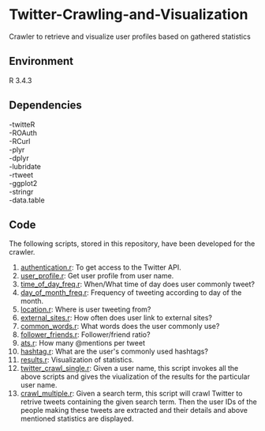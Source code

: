 # Twitter-Crawling-and-Visualization
Crawler to retrieve and visualize user profiles based on gathered statistics 

## Environment
R 3.4.3

## Dependencies  
-twitteR  
-ROAuth  
-RCurl  
-plyr  
-dplyr  
-lubridate  
-rtweet  
-ggplot2  
-stringr  
-data.table  

## Code
The following scripts, stored in this repository, have been developed for the crawler.
1. [authentication.r](https://github.com/asmitapoddar/Twitter-Crawling-and-Visualization/blob/master/authentication.r): To get access to the Twitter API.
2. [user_profile.r](https://github.com/asmitapoddar/Twitter-Crawling-and-Visualization/blob/master/user_profile.r): Get user profile from user name.
3. [time_of_day_freq.r](https://github.com/asmitapoddar/Twitter-Crawling-and-Visualization/blob/master/time_of_day_freq.r): When/What time of day does user commonly tweet?  
4. [day_of_month_freq.r](https://github.com/asmitapoddar/Twitter-Crawling-and-Visualization/blob/master/day_of_month_freq.r): Frequency of tweeting according to day of the month.
5. [location.r](https://github.com/asmitapoddar/Twitter-Crawling-and-Visualization/blob/master/location.r): Where is user tweeting from?
6. [external_sites.r](https://github.com/asmitapoddar/Twitter-Crawling-and-Visualization/blob/master/external_sites.r): How often does user link to external sites?
7. [common_words.r](https://github.com/asmitapoddar/Twitter-Crawling-and-Visualization/blob/master/common_words.r): What words does the user commonly use?
8. [follower_friends.r](https://github.com/asmitapoddar/Twitter-Crawling-and-Visualization/blob/master/follower_friends.r): Follower/friend ratio?
9. [ats.r](https://github.com/asmitapoddar/Twitter-Crawling-and-Visualization/blob/master/ats.r): How many @mentions per tweet
10. [hashtag.r](https://github.com/asmitapoddar/Twitter-Crawling-and-Visualization/blob/master/hashtag.r): What are the user's commonly used hashtags?
11. [results.r](https://github.com/asmitapoddar/Twitter-Crawling-and-Visualization/blob/master/results.r): Visualization of statistics.  
12. [twitter_crawl_single.r](https://github.com/asmitapoddar/Twitter-Crawling-and-Visualization/blob/master/twitter_crawl_single.r): Given a user name, this script invokes all the above scripts and gives the viualization of the results for the particular user name.
13. [crawl_multiple.r](https://github.com/asmitapoddar/Twitter-Crawling-and-Visualization/blob/master/crawl_multiple.r): Given a search term, this script will crawl Twitter to retrive tweets containing the given search term. Then the user IDs of the people making these tweets are extracted and their details and above mentioned statistics are displayed.

